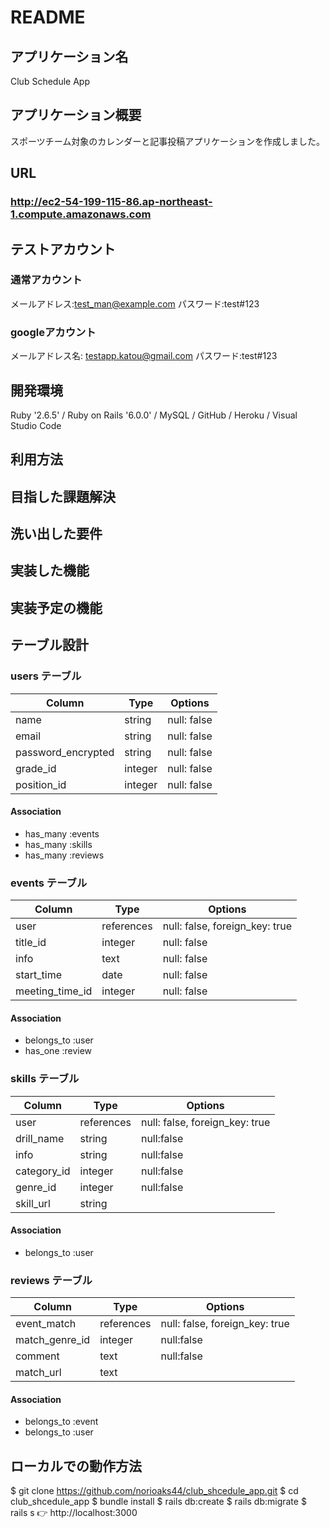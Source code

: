 # README

## アプリケーション名
Club Schedule App

## アプリケーション概要
スポーツチーム対象のカレンダーと記事投稿アプリケーションを作成しました。

## URL

### **http://ec2-54-199-115-86.ap-northeast-1.compute.amazonaws.com**

## テストアカウント
### 通常アカウント
メールアドレス:test_man@example.com
パスワード:test#123
### googleアカウント
メールアドレス名: testapp.katou@gmail.com
パスワード:test#123

## 開発環境
Ruby '2.6.5' / Ruby on Rails '6.0.0' / MySQL / GitHub / Heroku / Visual Studio Code

## 利用方法


## 目指した課題解決


## 洗い出した要件


## 実装した機能


## 実装予定の機能


## テーブル設計

### users テーブル

| Column              | Type    | Options     |
| ------------------- | ------- | ----------- |
| name                | string  | null: false |
| email               | string  | null: false |
| password_encrypted  | string  | null: false |
| grade_id            | integer | null: false |
| position_id         | integer | null: false |

#### Association
- has_many :events
- has_many :skills
- has_many :reviews

### events テーブル

| Column          | Type       | Options                        |
| --------------- | ---------- | ------------------------------ |
| user            | references | null: false, foreign_key: true |
| title_id        | integer    | null: false                    |
| info            | text       | null: false                    |
| start_time      | date       | null: false                    |
| meeting_time_id | integer    | null: false                    |

#### Association

- belongs_to :user
- has_one :review

### skills テーブル

| Column          | Type       | Options                        |
| --------------- | ---------- | ------------------------------ |
| user            | references | null: false, foreign_key: true |
| drill_name      | string     | null:false                     |
| info            | string     | null:false                     |
| category_id     | integer    | null:false                     |
| genre_id        | integer    | null:false                     |
| skill_url       | string     |                                |

#### Association
- belongs_to :user

### reviews テーブル

| Column          | Type       | Options                        |
| --------------- | ---------- | ------------------------------ |
| event_match     | references | null: false, foreign_key: true |
| match_genre_id  | integer    | null:false                     |
| comment         | text       | null:false                     |
| match_url       | text       |                                |

#### Association
- belongs_to :event
- belongs_to :user

## ローカルでの動作方法
$ git clone https://github.com/norioaks44/club_shcedule_app.git
$ cd club_shcedule_app
$ bundle install
$ rails db:create
$ rails db:migrate
$ rails s
👉 http://localhost:3000